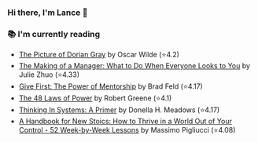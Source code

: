 ### Hi there, I'm Lance 👋

### 📚 I'm currently reading
  <!-- GOODREADS-LIST:START -->
- [The Picture of Dorian Gray](https://www.goodreads.com/review/show/7875707459?utm_medium=api&utm_source=rss) by Oscar Wilde (⭐️4.2)
- [The Making of a Manager: What to Do When Everyone Looks to You](https://www.goodreads.com/review/show/7824530837?utm_medium=api&utm_source=rss) by Julie Zhuo (⭐️4.33)
- [Give First: The Power of Mentorship](https://www.goodreads.com/review/show/7660929449?utm_medium=api&utm_source=rss) by Brad Feld (⭐️4.17)
- [The 48 Laws of Power](https://www.goodreads.com/review/show/5380635273?utm_medium=api&utm_source=rss) by Robert Greene (⭐️4.1)
- [Thinking In Systems: A Primer](https://www.goodreads.com/review/show/3660068239?utm_medium=api&utm_source=rss) by Donella H. Meadows (⭐️4.17)
- [A Handbook for New Stoics: How to Thrive in a World Out of Your Control - 52 Week-by-Week Lessons](https://www.goodreads.com/review/show/3880315152?utm_medium=api&utm_source=rss) by Massimo Pigliucci (⭐️4.08)
<!-- GOODREADS-LIST:END -->


